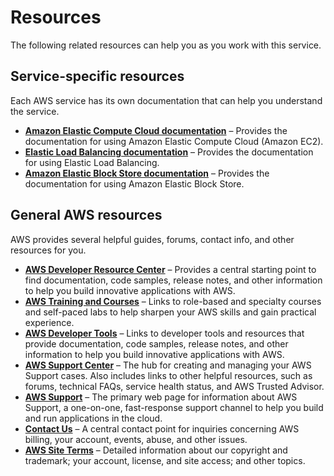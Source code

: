 # Resources<a name="resources"></a>

The following related resources can help you as you work with this service\.

## Service\-specific resources<a name="service-resources"></a>

Each AWS service has its own documentation that can help you understand the service\. 
+ **[Amazon Elastic Compute Cloud documentation](https://aws.amazon.com/documentation/ec2/?id=docs_gateway)** – Provides the documentation for using Amazon Elastic Compute Cloud \(Amazon EC2\)\.
+ **[Elastic Load Balancing documentation](https://aws.amazon.com/documentation/elastic-load-balancing/)** – Provides the documentation for using Elastic Load Balancing\.
+ **[Amazon Elastic Block Store documentation](https://docs.aws.amazon.com/AWSEC2/latest/UserGuide/AmazonEBS.html)** – Provides the documentation for using Amazon Elastic Block Store\.

## General AWS resources<a name="general-resources"></a>

AWS provides several helpful guides, forums, contact info, and other resources for you\. 
+ **[AWS Developer Resource Center](https://aws.amazon.com/resources/)** – Provides a central starting point to find documentation, code samples, release notes, and other information to help you build innovative applications with AWS\.
+ **[AWS Training and Courses](https://aws.amazon.com/training/course-descriptions/)** – Links to role\-based and specialty courses and self\-paced labs to help sharpen your AWS skills and gain practical experience\.
+ **[AWS Developer Tools](https://aws.amazon.com/developertools/)** – Links to developer tools and resources that provide documentation, code samples, release notes, and other information to help you build innovative applications with AWS\.
+ **[AWS Support Center](https://console.aws.amazon.com/support/home#/)** – The hub for creating and managing your AWS Support cases\. Also includes links to other helpful resources, such as forums, technical FAQs, service health status, and AWS Trusted Advisor\.
+ **[AWS Support](https://aws.amazon.com/premiumsupport/)** – The primary web page for information about AWS Support, a one\-on\-one, fast\-response support channel to help you build and run applications in the cloud\.
+ **[Contact Us](https://aws.amazon.com/contact-us/)** – A central contact point for inquiries concerning AWS billing, your account, events, abuse, and other issues\. 
+ **[AWS Site Terms](https://aws.amazon.com/terms/)** – Detailed information about our copyright and trademark; your account, license, and site access; and other topics\.